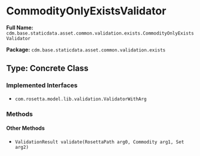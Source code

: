 # CommodityOnlyExistsValidator

**Full Name:** `cdm.base.staticdata.asset.common.validation.exists.CommodityOnlyExistsValidator`

**Package:** `cdm.base.staticdata.asset.common.validation.exists`

## Type: Concrete Class

### Implemented Interfaces

- `com.rosetta.model.lib.validation.ValidatorWithArg`

### Methods

#### Other Methods

- `ValidationResult validate(RosettaPath arg0, Commodity arg1, Set arg2)`

